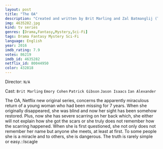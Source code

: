 ```yaml
---
layout: post
title: "The OA"
description: "Created and written by Brit Marling and Zal Batmanglij (The East), this Netflix original delves into the inexplicable reappearance of Prairie Johnson (Marling). Having gone missing seven years ago, the previously blind Johnson returns home, now in her late 20s and with her sight restored. While many believe she is miracle, others worry that she could be dangerous..."
img: 4635282.jpg
kind: tv series
genres: [Drama,Fantasy,Mystery,Sci-Fi]
tags: Drama Fantasy Mystery Sci-Fi 
language: English
year: 2016
imdb_rating: 7.9
votes: 86219
imdb_id: 4635282
netflix_id: 80044950
color: 432818
---
```

Director: `N/A`  

Cast: `Brit Marling` `Emory Cohen` `Patrick Gibson` `Jason Isaacs` `Ian Alexander` 

The OA, Netflix new original series, concerns the apparently miraculous return of a young woman who had been missing for 7 years. When she originally disappeared, she was blind and now her sight has been somehow restored. Plus, now she has severe scarring on her back which, she either will not explain how she got the scars or she truly does not remember how the scarring happened. When she is first questioned, she not only does not remember her name but anyone she meets, at least at first. To some people she is a miracle and to others, she is dangerous. The truth is rarely simple or easy.::lscagle